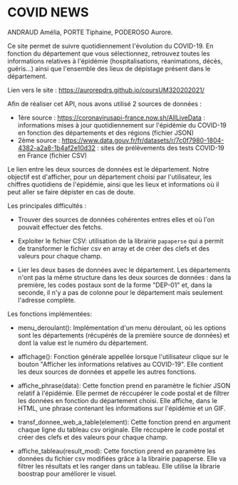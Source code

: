 # COVID NEWS

ANDRAUD Amélia, PORTE Tiphaine, PODEROSO Aurore.

Ce site permet de suivre quotidiennement l'évolution du COVID-19. En fonction du département que vous sélectionnez, retrouvez toutes les informations relatives à l'épidémie (hospitalisations, réanimations, décès, guéris...) ainsi que l'ensemble des lieux de dépistage présent dans le département.

Lien vers le site : https://aurorepdrs.github.io/coursUM320202021/


Afin de réaliser cet API, nous avons utilisé 2 sources de données : 

- 1ère source : https://coronavirusapi-france.now.sh/AllLiveData : informations mises à jour quotidiennement sur l'épidémie du COVID-19 en fonction des départements et des régions (fichier JSON)
- 2ème source : https://www.data.gouv.fr/fr/datasets/r/7c0f7980-1804-4382-a2a8-1b4af2e10d32 : sites de prélèvements des tests COVID-19 en France (fichier CSV)

Le lien entre les deux sources de données est le département. Notre objectif est d'afficher, pour un département choisi par l'utilisateur, les chiffres quotidiens de l'épidémie, ainsi que les lieux et informations où il peut aller se faire dépister en cas de doute. 

Les principales difficultés : 

- Trouver des sources de données cohérentes entres elles et où l'on pouvait effectuer des fetchs.

- Exploiter le fichier CSV: utilisation de la librairie `papaperse` qui a permit de transformer le fichier csv en array et de créer des clefs et des valeurs pour chaque champ.

- Lier les deux bases de données avec le département. Les départements n'ont pas la même structure dans les deux sources de données : dans la première, les codes postaux sont de la forme "DEP-01" et, dans la seconde, il n'y a pas de colonne pour le département mais seulement l'adresse complète.

Les fonctions implémentées:

- menu_deroulant(): Implémentation d'un menu déroulant, où les options sont les départements (récupérés de la première source de données) et dont la value est le numéro du département. 

- affichage(): Fonction générale appellée lorsque l'utilisateur clique sur le bouton "Afficher les informations relatives au COVID-19". Elle contient les deux sources de données et appelle les autres fonctions. 

- affiche_phrase(data): Cette fonction prend en paramètre le fichier JSON relatif à l'épidémie. Elle permet de réccupérer le code postal et de filtrer les données en fonction du département choisi. Elle affiche, dans le HTML, une phrase contenant les informations sur l'épidémie et un GIF.

- transf_donnee_web_a_table(element): Cette fonction prend en argument chaque ligne du tableau csv originale. Elle réccupère le code postal et créer des clefs et des valeurs pour chaque champ.

- affiche_tableau(result_mod): Cette fonction prend en paramètre les données du fichier csv modifiées grâce à la librairie papaperse. Elle va filtrer les résultats et les ranger dans un tableau. Elle utilise la librarie boostrap pour améliorer le visuel. 

